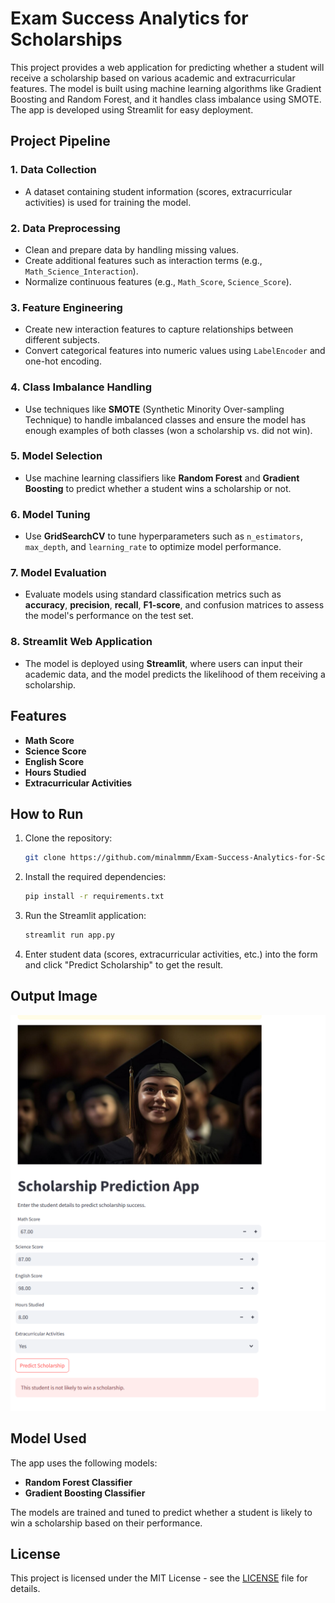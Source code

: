 # Exam Success Analytics for Scholarships

This project provides a web application for predicting whether a student will receive a scholarship based on various academic and extracurricular features. The model is built using machine learning algorithms like Gradient Boosting and Random Forest, and it handles class imbalance using SMOTE. The app is developed using Streamlit for easy deployment.

## Project Pipeline

### 1. Data Collection
- A dataset containing student information (scores, extracurricular activities) is used for training the model.
  
### 2. Data Preprocessing
- Clean and prepare data by handling missing values.
- Create additional features such as interaction terms (e.g., `Math_Science_Interaction`).
- Normalize continuous features (e.g., `Math_Score`, `Science_Score`).
  
### 3. Feature Engineering
- Create new interaction features to capture relationships between different subjects.
- Convert categorical features into numeric values using `LabelEncoder` and one-hot encoding.
  
### 4. Class Imbalance Handling
- Use techniques like **SMOTE** (Synthetic Minority Over-sampling Technique) to handle imbalanced classes and ensure the model has enough examples of both classes (won a scholarship vs. did not win).

### 5. Model Selection
- Use machine learning classifiers like **Random Forest** and **Gradient Boosting** to predict whether a student wins a scholarship or not.
  
### 6. Model Tuning
- Use **GridSearchCV** to tune hyperparameters such as `n_estimators`, `max_depth`, and `learning_rate` to optimize model performance.

### 7. Model Evaluation
- Evaluate models using standard classification metrics such as **accuracy**, **precision**, **recall**, **F1-score**, and confusion matrices to assess the model's performance on the test set.
  
### 8. Streamlit Web Application
- The model is deployed using **Streamlit**, where users can input their academic data, and the model predicts the likelihood of them receiving a scholarship.

## Features

- **Math Score**
- **Science Score**
- **English Score**
- **Hours Studied**
- **Extracurricular Activities**

## How to Run

1. Clone the repository:
    ```bash
    git clone https://github.com/minalmmm/Exam-Success-Analytics-for-Scholarships.git
    ```

2. Install the required dependencies:
    ```bash
    pip install -r requirements.txt
    ```

3. Run the Streamlit application:
    ```bash
    streamlit run app.py
    ```

4. Enter student data (scores, extracurricular activities, etc.) into the form and click "Predict Scholarship" to get the result.

## Output Image

![Scholarship Prediction Output](https://github.com/minalmmm/Exam-Success-Analytics-for-Scholarships/blob/main/images/img2.png)
![Scholarship Prediction Output](https://github.com/minalmmm/Exam-Success-Analytics-for-Scholarships/blob/main/images/img1.png)

## Model Used

The app uses the following models:
- **Random Forest Classifier**
- **Gradient Boosting Classifier**

The models are trained and tuned to predict whether a student is likely to win a scholarship based on their performance.

## License

This project is licensed under the MIT License - see the [LICENSE](LICENSE) file for details.

